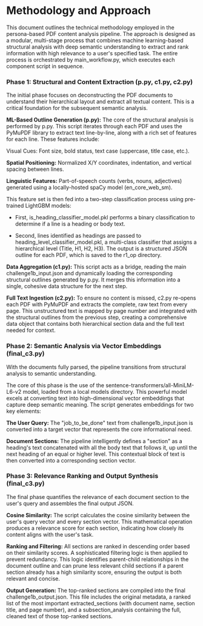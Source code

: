 # Methodology and Approach
This document outlines the technical methodology employed in the persona-based PDF content analysis pipeline. The approach is designed as a modular, multi-stage process that combines machine learning-based structural analysis with deep semantic understanding to extract and rank information with high relevance to a user's specified task. The entire process is orchestrated by main_workflow.py, which executes each component script in sequence.

### Phase 1: Structural and Content Extraction (p.py, c1.py, c2.py)
The initial phase focuses on deconstructing the PDF documents to understand their hierarchical layout and extract all textual content. This is a critical foundation for the subsequent semantic analysis.

**ML-Based Outline Generation (p.py):** The core of the structural analysis is performed by p.py. This script iterates through each PDF and uses the PyMuPDF library to extract text line-by-line, along with a rich set of features for each line. These features include:

Visual Cues: Font size, bold status, text case (uppercase, title case, etc.).

**Spatial Positioning:** Normalized X/Y coordinates, indentation, and vertical spacing between lines.

**Linguistic Features:** Part-of-speech counts (verbs, nouns, adjectives) generated using a locally-hosted spaCy model (en_core_web_sm).

This feature set is then fed into a two-step classification process using pre-trained LightGBM models:

* First, is_heading_classifier_model.pkl performs a binary classification to determine if a line is a heading or body text.

* Second, lines identified as headings are passed to heading_level_classifier_model.pkl, a multi-class classifier that assigns a hierarchical level (Title, H1, H2, H3). The output is a structured JSON outline for each PDF, which is saved to the r1_op directory.

**Data Aggregation (c1.py):** This script acts as a bridge, reading the main challenge1b_input.json and dynamically loading the corresponding structural outlines generated by p.py. It merges this information into a single, cohesive data structure for the next step.

**Full Text Ingestion (c2.py):** To ensure no content is missed, c2.py re-opens each PDF with PyMuPDF and extracts the complete, raw text from every page. This unstructured text is mapped by page number and integrated with the structural outlines from the previous step, creating a comprehensive data object that contains both hierarchical section data and the full text needed for context.

### Phase 2: Semantic Analysis via Vector Embeddings (final_c3.py)
With the documents fully parsed, the pipeline transitions from structural analysis to semantic understanding.

The core of this phase is the use of the sentence-transformers/all-MiniLM-L6-v2 model, loaded from a local models directory. This powerful model excels at converting text into high-dimensional vector embeddings that capture deep semantic meaning. The script generates embeddings for two key elements:

**The User Query:** The "job_to_be_done" text from challenge1b_input.json is converted into a target vector that represents the core informational need.

**Document Sections:** The pipeline intelligently defines a "section" as a heading's text concatenated with all the body text that follows it, up until the next heading of an equal or higher level. This contextual block of text is then converted into a corresponding section vector.

### Phase 3: Relevance Ranking and Output Synthesis (final_c3.py)
The final phase quantifies the relevance of each document section to the user's query and assembles the final output JSON.

**Cosine Similarity:** The script calculates the cosine similarity between the user's query vector and every section vector. This mathematical operation produces a relevance score for each section, indicating how closely its content aligns with the user's task.

**Ranking and Filtering:** All sections are ranked in descending order based on their similarity scores. A sophisticated filtering logic is then applied to prevent redundancy. This logic identifies parent-child relationships in the document outline and can prune less relevant child sections if a parent section already has a high similarity score, ensuring the output is both relevant and concise.

**Output Generation:** The top-ranked sections are compiled into the final challenge1b_output.json. This file includes the original metadata, a ranked list of the most important extracted_sections (with document name, section title, and page number), and a subsection_analysis containing the full, cleaned text of those top-ranked sections.